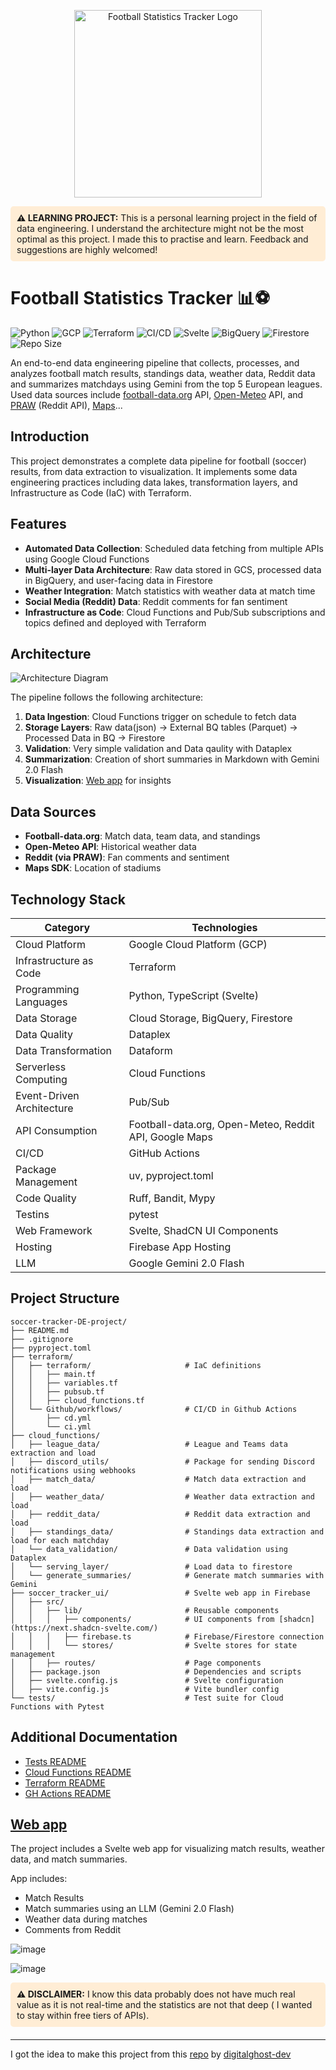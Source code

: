 <p align="center">
  <img src="https://github.com/user-attachments/assets/ce31cf4c-a438-4f31-b4c1-24620b96c5f9" width="300" alt="Football Statistics Tracker Logo">
</p>

<div style="background-color: #FFEDD5; padding: 10px; border-radius: 5px; margin-bottom: 20px;">
  <strong>⚠️ LEARNING PROJECT:</strong> This is a personal learning project in the field of data engineering. I understand the architecture might not be the most optimal as this project. I made this to practise and learn. Feedback and suggestions are highly welcomed!
</div>

# Football Statistics Tracker 📊⚽

![Python](https://img.shields.io/badge/Python-3.12-green.svg)
![GCP](https://img.shields.io/badge/GCP-Powered-blue.svg)
![Terraform](https://img.shields.io/badge/IaC-Terraform-purple.svg)
![CI/CD](https://img.shields.io/badge/CI%2FCD-passing-success.svg)
![Svelte](https://img.shields.io/badge/Svelte-orange?logo=svelte)
![BigQuery](https://img.shields.io/badge/BigQuery-blue?logo=google-cloud)
![Firestore](https://img.shields.io/badge/Firestore-yellow?logo=firebase)
![Repo Size](https://img.shields.io/github/repo-size/peter115342/soccer-tracker-DE-project)


An end-to-end data engineering pipeline that collects, processes, and analyzes football match results, standings data, weather data, Reddit data and summarizes matchdays using Gemini from the top 5 European leagues. Used data sources include [football-data.org](https://www.football-data.org/) API, [Open-Meteo](https://open-meteo.com/) API, and [PRAW](https://praw.readthedocs.io/en/stable/) (Reddit API), [Maps](https://developers.google.com/maps)...

## Introduction

This project demonstrates a complete data pipeline for football (soccer) results, from data extraction to visualization. It implements some data engineering practices including data lakes, transformation layers, and Infrastructure as Code (IaC) with Terraform.

## Features

- **Automated Data Collection**: Scheduled data fetching from multiple APIs using Google Cloud Functions
- **Multi-layer Data Architecture**: Raw data stored in GCS, processed data in BigQuery, and user-facing data in Firestore
- **Weather Integration**: Match statistics with weather data at match time
- **Social Media (Reddit) Data**: Reddit comments for fan sentiment
- **Infrastructure as Code**: Cloud Functions and Pub/Sub subscriptions and topics defined and deployed with Terraform

## Architecture

![Architecture Diagram](https://github.com/user-attachments/assets/f60432f9-40fb-4467-83d2-969d3826b372)

The pipeline follows the following architecture:

1. **Data Ingestion**: Cloud Functions trigger on schedule to fetch data
2. **Storage Layers**: Raw data(json) → External BQ tables (Parquet) → Processed Data in BQ → Firestore  
4. **Validation**: Very simple validation and Data qaulity with Dataplex
5. **Summarization**: Creation of short summaries in Markdown with Gemini 2.0 Flash
6. **Visualization**: [Web app](https://dataeurotop5football.win/) for insights 

## Data Sources

- **Football-data.org**: Match data, team data, and standings
- **Open-Meteo API**: Historical weather data
- **Reddit (via PRAW)**: Fan comments and sentiment
- **Maps SDK**: Location of stadiums

## Technology Stack

| Category | Technologies |
|----------|--------------|
| Cloud Platform | Google Cloud Platform (GCP) |
| Infrastructure as Code | Terraform |
| Programming Languages | Python, TypeScript (Svelte) |
| Data Storage | Cloud Storage, BigQuery, Firestore |
| Data Quality | Dataplex |
| Data Transformation | Dataform |
| Serverless Computing | Cloud Functions |
| Event-Driven Architecture | Pub/Sub |
| API Consumption | Football-data.org, Open-Meteo, Reddit API, Google Maps |
| CI/CD | GitHub Actions |
| Package Management | uv, pyproject.toml |
| Code Quality | Ruff, Bandit, Mypy |
| Testins | pytest |
| Web Framework | Svelte, ShadCN UI Components |
| Hosting | Firebase App Hosting |
| LLM | Google Gemini 2.0 Flash |


## Project Structure

```
soccer-tracker-DE-project/
├── README.md
├── .gitignore
├── pyproject.toml
├── terraform/
│   ├── terraform/                     # IaC definitions
│   │   ├── main.tf
│   │   ├── variables.tf
│   │   ├── pubsub.tf
│   │   ├── cloud_functions.tf
│   └── Github/workflows/              # CI/CD in Github Actions
│       ├── cd.yml
│       └── ci.yml
├── cloud_functions/
│   ├── league_data/                   # League and Teams data extraction and load
│   ├── discord_utils/                 # Package for sending Discord notifications using webhooks
│   ├── match_data/                    # Match data extraction and load
│   ├── weather_data/                  # Weather data extraction and load
│   ├── reddit_data/                   # Reddit data extraction and load
│   ├── standings_data/                # Standings data extraction and load for each matchday
│   └── data_validation/               # Data validation using Dataplex
│   └── serving_layer/                 # Load data to firestore
│   └── generate_summaries/            # Generate match summaries with Gemini
├── soccer_tracker_ui/                 # Svelte web app in Firebase
│   ├── src/
│   │   ├── lib/                       # Reusable components
│   │   │   ├── components/            # UI components from [shadcn](https://next.shadcn-svelte.com/)
│   │   │   ├── firebase.ts            # Firebase/Firestore connection
│   │   │   └── stores/                # Svelte stores for state management
│   │   ├── routes/                    # Page components
│   ├── package.json                   # Dependencies and scripts
│   ├── svelte.config.js               # Svelte configuration
│   ├── vite.config.js                 # Vite bundler config
└── tests/                             # Test suite for Cloud Functions with Pytest
```

## Additional Documentation

- [Tests README](https://github.com/peter115342/soccer-tracker-DE-project/blob/main/tests/README.md)
- [Cloud Functions README](https://github.com/peter115342/soccer-tracker-DE-project/blob/main/cloud_functions/README.md)
- [Terraform README](https://github.com/peter115342/soccer-tracker-DE-project/blob/main/terraform/README.md)
- [GH Actions README](https://github.com/peter115342/soccer-tracker-DE-project/blob/main/.github/workflows/README.md)

  
## [Web app](https://dataeurotop5football.win/)

The project includes a Svelte web app for visualizing match results, weather data, and match summaries. 

App includes:

- Match Results
- Match summaries using an LLM (Gemini 2.0 Flash)
- Weather data during matches
- Comments from Reddit

![image](https://github.com/user-attachments/assets/92d2b39d-1e6d-4f4b-bd23-0d0adde4f9dc)

![image](https://github.com/user-attachments/assets/d66691a7-adb1-41a8-9fdd-c65e56c36c00)

<div style="background-color: #FFEDD5; padding: 10px; border-radius: 5px; margin-bottom: 20px;">
  <strong>⚠️ DISCLAIMER:</strong> I know this data probably does not have much real value as it is not real-time and the statistics are not that deep ( I wanted to stay within free tiers of APIs).
</div>

-----------------------------------
I got the idea to make this project from this [repo](https://github.com/digitalghost-dev/premier-league) by [digitalghost-dev](https://github.com/digitalghost-dev)
